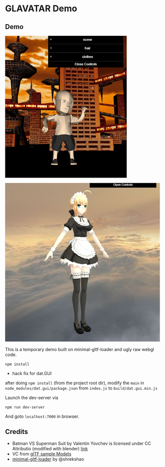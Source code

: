 # GLAVATAR Demo

## Demo

![](img/demo.gif)

![](img/saber.png)


This is a temporary demo built on minimal-gltf-loader and ugly raw webgl code.

```
npm install
```

* hack fix for dat.GUI

after doing `npm install` (from the project root dir), 
modify the `main` in `node_modules/dat.gui/package.json` from `index.js` to `build/dat.gui.min.js`


Launch the dev-server via
```
npm run dev-server
```

And goto `localhost:7000` in browser.


## Credits

* Batman VS Superman Suit by Valentin Yovchev is licensed under CC Attributio (modified with blender) [link](https://sketchfab.com/models/35e9fbd6dc3b4fa8a8cc469cc1a16393#)
* VC from [glTF sample Models](https://github.com/KhronosGroup/glTF-Sample-Models/tree/master/2.0/VC)
* [minimal-gltf-loader](https://github.com/shrekshao/minimal-gltf-loader) by @shrekshao